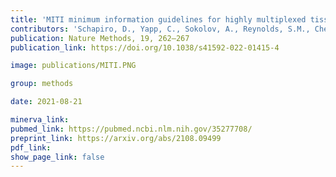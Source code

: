 ```yaml
---
title: 'MITI minimum information guidelines for highly multiplexed tissue images.'
contributors: 'Schapiro, D., Yapp, C., Sokolov, A., Reynolds, S.M., Chen, Y.-A., Sudar, D., Xie, Y., Muhlich, J., ... Sorger, P.K. (2022).'
publication: Nature Methods, 19, 262–267
publication_link: https://doi.org/10.1038/s41592-022-01415-4

image: publications/MITI.PNG

group: methods

date: 2021-08-21

minerva_link:
pubmed_link: https://pubmed.ncbi.nlm.nih.gov/35277708/
preprint_link: https://arxiv.org/abs/2108.09499
pdf_link:
show_page_link: false
---
```

